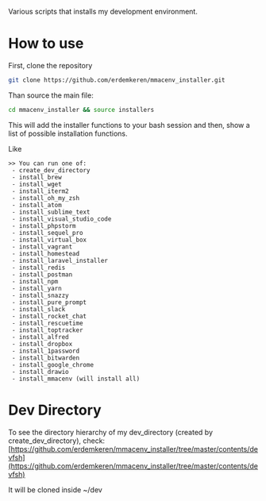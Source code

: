 Various scripts that installs my development environment.

# How to use

First, clone the repository

```bash
git clone https://github.com/erdemkeren/mmacenv_installer.git
```

Than source the main file:

```bash
cd mmacenv_installer && source installers
```

This will add the installer functions to your bash session and then,
show a list of possible installation functions.

Like

```
>> You can run one of:
 - create_dev_directory
 - install_brew
 - install_wget
 - install_iterm2
 - install_oh_my_zsh
 - install_atom
 - install_sublime_text
 - install_visual_studio_code
 - install_phpstorm
 - install_sequel_pro
 - install_virtual_box
 - install_vagrant
 - install_homestead
 - install_laravel_installer
 - install_redis
 - install_postman
 - install_npm
 - install_yarn
 - install_snazzy
 - install_pure_prompt
 - install_slack
 - install_rocket_chat
 - install_rescuetime
 - install_toptracker
 - install_alfred
 - install_dropbox
 - install_1password
 - install_bitwarden
 - install_google_chrome
 - install_drawio
 - install_mmacenv (will install all)
```

# Dev Directory

To see the directory hierarchy of my dev_directory (created by create_dev_directory), check:
[https://github.com/erdemkeren/mmacenv_installer/tree/master/contents/devfsh](https://github.com/erdemkeren/mmacenv_installer/tree/master/contents/devfsh)

It will be cloned inside ~/dev
